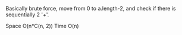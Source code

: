 
Basically brute force, move from 0 to a.length-2, and check if there is sequentially 2 '+'.   

Space O(n*C(n, 2))      Time O(n)     

